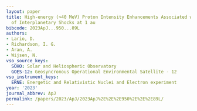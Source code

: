 ```yaml
---
layout: paper
title: High-energy (>40 MeV) Proton Intensity Enhancements Associated with the Passage
  of Interplanetary Shocks at 1 au
bibcode: 2023ApJ...950...89L
authors:
- Lario, D.
- Richardson, I. G.
- Aran, A.
- Wijsen, N.
vso_source_keys:
  SOHO: Solar and Heliospheric Observatory
  GOES-12: Geosyncronous Operational Environmental Satellite - 12
vso_instrument_keys:
  ERNE: Energetic and Relativistic Nuclei and Electron experiment
year: '2023'
journal_abbrev: ApJ
permalink: /papers/2023/ApJ/2023ApJ%2E%2E%2E950%2E%2E%2E89L/
---
```


